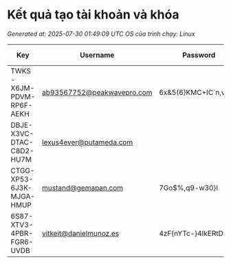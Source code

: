 # Kết quả tạo tài khoản và khóa

_Generated at: 2025-07-30 01:49:09 UTC_
_OS của trình chạy: Linux_

| Key | Username | Password | Expires Date | License Name |
|-----|----------|----------|--------------|--------------|
| TWKS-X6JM-PDVM-RP6F-AEKH | ab93567752@peakwavepro.com | 6x&5(6}KMC+IC`n,vR | 2025-08-29 | ESET Small Business Security |
| DBJE-X3VC-DTAC-C8D2-HU7M | lexus4ever@putameda.com |
| CTGG-XP53-6J3K-MJGA-HMUP | mustand@gemapan.com | 7Go$%,q9-w30}l | 2025-08-27 | ESET Small Business Security |
| 6S87-XTV3-4PBR-FGR6-UVDB | vitkeit@danielmunoz.es | 4zF{nYTc-}4IkERtDv~T{ | 2025-08-26 | ESET HOME Security Premium |
